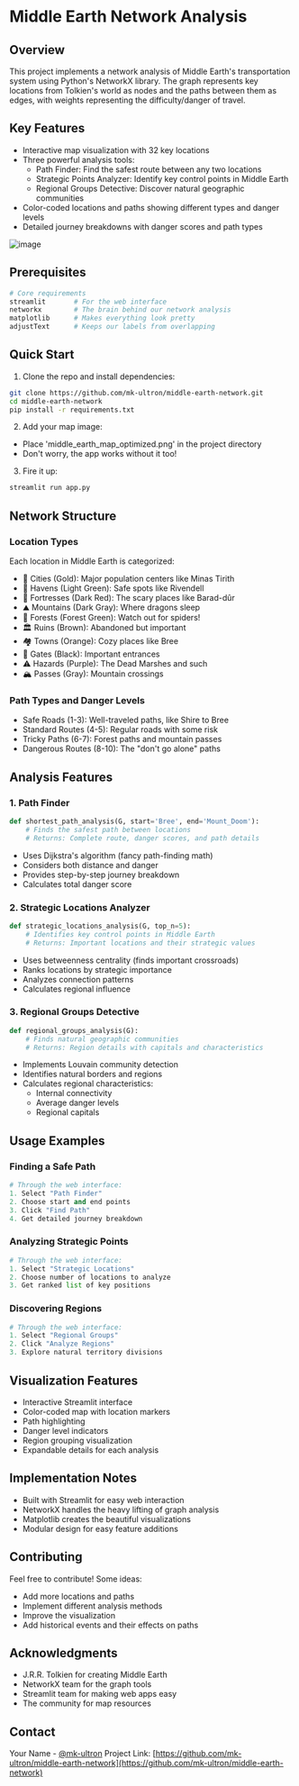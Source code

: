 # Middle Earth Network Analysis

## Overview
This project implements a network analysis of Middle Earth's transportation system using Python's NetworkX library. The graph represents key locations from Tolkien's world as nodes and the paths between them as edges, with weights representing the difficulty/danger of travel.

## Key Features
- Interactive map visualization with 32 key locations
- Three powerful analysis tools:
  - Path Finder: Find the safest route between any two locations
  - Strategic Points Analyzer: Identify key control points in Middle Earth
  - Regional Groups Detective: Discover natural geographic communities
- Color-coded locations and paths showing different types and danger levels
- Detailed journey breakdowns with danger scores and path types

![image](https://github.com/user-attachments/assets/a56dc8b3-9ce2-469a-a3c2-5daa8d2b06ce)

## Prerequisites
```bash
# Core requirements
streamlit       # For the web interface
networkx        # The brain behind our network analysis
matplotlib      # Makes everything look pretty
adjustText      # Keeps our labels from overlapping
```

## Quick Start
1. Clone the repo and install dependencies:
```bash
git clone https://github.com/mk-ultron/middle-earth-network.git
cd middle-earth-network
pip install -r requirements.txt
```

2. Add your map image:
- Place 'middle_earth_map_optimized.png' in the project directory
- Don't worry, the app works without it too!

3. Fire it up:
```bash
streamlit run app.py
```

## Network Structure

### Location Types
Each location in Middle Earth is categorized:
- 🏰 Cities (Gold): Major population centers like Minas Tirith
- 🌳 Havens (Light Green): Safe spots like Rivendell
- 🗼 Fortresses (Dark Red): The scary places like Barad-dûr
- ⛰️ Mountains (Dark Gray): Where dragons sleep
- 🌲 Forests (Forest Green): Watch out for spiders!
- 🏛️ Ruins (Brown): Abandoned but important
- 🏘️ Towns (Orange): Cozy places like Bree
- 🚪 Gates (Black): Important entrances
- ⚠️ Hazards (Purple): The Dead Marshes and such
- 🏔️ Passes (Gray): Mountain crossings

### Path Types and Danger Levels
- Safe Roads (1-3): Well-traveled paths, like Shire to Bree
- Standard Routes (4-5): Regular roads with some risk
- Tricky Paths (6-7): Forest paths and mountain passes
- Dangerous Routes (8-10): The "don't go alone" paths

## Analysis Features

### 1. Path Finder
```python
def shortest_path_analysis(G, start='Bree', end='Mount_Doom'):
    # Finds the safest path between locations
    # Returns: Complete route, danger scores, and path details
```
- Uses Dijkstra's algorithm (fancy path-finding math)
- Considers both distance and danger
- Provides step-by-step journey breakdown
- Calculates total danger score

### 2. Strategic Locations Analyzer
```python
def strategic_locations_analysis(G, top_n=5):
    # Identifies key control points in Middle Earth
    # Returns: Important locations and their strategic values
```
- Uses betweenness centrality (finds important crossroads)
- Ranks locations by strategic importance
- Analyzes connection patterns
- Calculates regional influence

### 3. Regional Groups Detective
```python
def regional_groups_analysis(G):
    # Finds natural geographic communities
    # Returns: Region details with capitals and characteristics
```
- Implements Louvain community detection
- Identifies natural borders and regions
- Calculates regional characteristics:
  - Internal connectivity
  - Average danger levels
  - Regional capitals

## Usage Examples

### Finding a Safe Path
```python
# Through the web interface:
1. Select "Path Finder"
2. Choose start and end points
3. Click "Find Path"
4. Get detailed journey breakdown
```

### Analyzing Strategic Points
```python
# Through the web interface:
1. Select "Strategic Locations"
2. Choose number of locations to analyze
3. Get ranked list of key positions
```

### Discovering Regions
```python
# Through the web interface:
1. Select "Regional Groups"
2. Click "Analyze Regions"
3. Explore natural territory divisions
```

## Visualization Features
- Interactive Streamlit interface
- Color-coded map with location markers
- Path highlighting
- Danger level indicators
- Region grouping visualization
- Expandable details for each analysis

## Implementation Notes
- Built with Streamlit for easy web interaction
- NetworkX handles the heavy lifting of graph analysis
- Matplotlib creates the beautiful visualizations
- Modular design for easy feature additions

## Contributing
Feel free to contribute! Some ideas:
- Add more locations and paths
- Implement different analysis methods
- Improve the visualization
- Add historical events and their effects on paths

## Acknowledgments
- J.R.R. Tolkien for creating Middle Earth
- NetworkX team for the graph tools
- Streamlit team for making web apps easy
- The community for map resources

## Contact
Your Name - [@mk-ultron](https://github.com/mk-ultron)
Project Link: [https://github.com/mk-ultron/middle-earth-network](https://github.com/mk-ultron/middle-earth-network)
